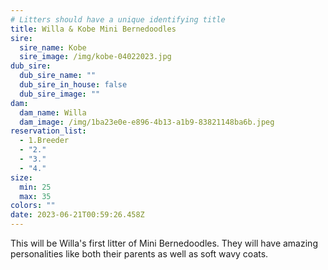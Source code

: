 ```yaml
---
# Litters should have a unique identifying title
title: Willa & Kobe Mini Bernedoodles
sire:
  sire_name: Kobe
  sire_image: /img/kobe-04022023.jpg
dub_sire:
  dub_sire_name: ""
  dub_sire_in_house: false
  dub_sire_image: ""
dam:
  dam_name: Willa
  dam_image: /img/1ba23e0e-e896-4b13-a1b9-83821148ba6b.jpeg
reservation_list:
  - 1.Breeder
  - "2."
  - "3."
  - "4."
size:
  min: 25
  max: 35
colors: ""
date: 2023-06-21T00:59:26.458Z
---
```

This will be Willa's first litter of Mini Bernedoodles. They will have amazing personalities like both their parents as well as soft wavy coats.